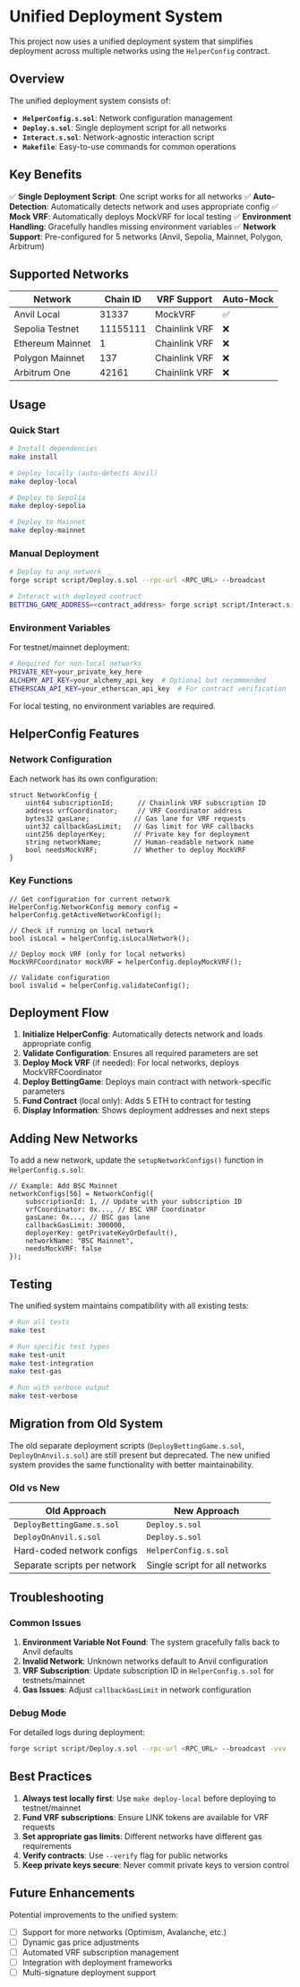 # Unified Deployment System

This project now uses a unified deployment system that simplifies deployment across multiple networks using the `HelperConfig` contract.

## Overview

The unified deployment system consists of:
- **`HelperConfig.s.sol`**: Network configuration management
- **`Deploy.s.sol`**: Single deployment script for all networks
- **`Interact.s.sol`**: Network-agnostic interaction script
- **`Makefile`**: Easy-to-use commands for common operations

## Key Benefits

✅ **Single Deployment Script**: One script works for all networks
✅ **Auto-Detection**: Automatically detects network and uses appropriate config
✅ **Mock VRF**: Automatically deploys MockVRF for local testing
✅ **Environment Handling**: Gracefully handles missing environment variables
✅ **Network Support**: Pre-configured for 5 networks (Anvil, Sepolia, Mainnet, Polygon, Arbitrum)

## Supported Networks

| Network | Chain ID | VRF Support | Auto-Mock |
|---------|----------|-------------|-----------|
| Anvil Local | 31337 | MockVRF | ✅ |
| Sepolia Testnet | 11155111 | Chainlink VRF | ❌ |
| Ethereum Mainnet | 1 | Chainlink VRF | ❌ |
| Polygon Mainnet | 137 | Chainlink VRF | ❌ |
| Arbitrum One | 42161 | Chainlink VRF | ❌ |

## Usage

### Quick Start

```bash
# Install dependencies
make install

# Deploy locally (auto-detects Anvil)
make deploy-local

# Deploy to Sepolia
make deploy-sepolia

# Deploy to Mainnet
make deploy-mainnet
```

### Manual Deployment

```bash
# Deploy to any network
forge script script/Deploy.s.sol --rpc-url <RPC_URL> --broadcast

# Interact with deployed contract
BETTING_GAME_ADDRESS=<contract_address> forge script script/Interact.s.sol --rpc-url <RPC_URL> --broadcast
```

### Environment Variables

For testnet/mainnet deployment:
```bash
# Required for non-local networks
PRIVATE_KEY=your_private_key_here
ALCHEMY_API_KEY=your_alchemy_api_key  # Optional but recommended
ETHERSCAN_API_KEY=your_etherscan_api_key  # For contract verification
```

For local testing, no environment variables are required.

## HelperConfig Features

### Network Configuration

Each network has its own configuration:
```solidity
struct NetworkConfig {
    uint64 subscriptionId;      // Chainlink VRF subscription ID
    address vrfCoordinator;     // VRF Coordinator address
    bytes32 gasLane;           // Gas lane for VRF requests
    uint32 callbackGasLimit;   // Gas limit for VRF callbacks
    uint256 deployerKey;       // Private key for deployment
    string networkName;        // Human-readable network name
    bool needsMockVRF;         // Whether to deploy MockVRF
}
```

### Key Functions

```solidity
// Get configuration for current network
HelperConfig.NetworkConfig memory config = helperConfig.getActiveNetworkConfig();

// Check if running on local network
bool isLocal = helperConfig.isLocalNetwork();

// Deploy mock VRF (only for local networks)
MockVRFCoordinator mockVRF = helperConfig.deployMockVRF();

// Validate configuration
bool isValid = helperConfig.validateConfig();
```

## Deployment Flow

1. **Initialize HelperConfig**: Automatically detects network and loads appropriate config
2. **Validate Configuration**: Ensures all required parameters are set
3. **Deploy Mock VRF** (if needed): For local networks, deploys MockVRFCoordinator
4. **Deploy BettingGame**: Deploys main contract with network-specific parameters
5. **Fund Contract** (local only): Adds 5 ETH to contract for testing
6. **Display Information**: Shows deployment addresses and next steps

## Adding New Networks

To add a new network, update the `setupNetworkConfigs()` function in `HelperConfig.s.sol`:

```solidity
// Example: Add BSC Mainnet
networkConfigs[56] = NetworkConfig({
    subscriptionId: 1, // Update with your subscription ID
    vrfCoordinator: 0x..., // BSC VRF Coordinator
    gasLane: 0x..., // BSC gas lane
    callbackGasLimit: 300000,
    deployerKey: getPrivateKeyOrDefault(),
    networkName: "BSC Mainnet",
    needsMockVRF: false
});
```

## Testing

The unified system maintains compatibility with all existing tests:

```bash
# Run all tests
make test

# Run specific test types
make test-unit
make test-integration
make test-gas

# Run with verbose output
make test-verbose
```

## Migration from Old System

The old separate deployment scripts (`DeployBettingGame.s.sol`, `DeployOnAnvil.s.sol`) are still present but deprecated. The new unified system provides the same functionality with better maintainability.

### Old vs New

| Old Approach | New Approach |
|-------------|-------------|
| `DeployBettingGame.s.sol` | `Deploy.s.sol` |
| `DeployOnAnvil.s.sol` | `Deploy.s.sol` |
| Hard-coded network configs | `HelperConfig.s.sol` |
| Separate scripts per network | Single script for all networks |

## Troubleshooting

### Common Issues

1. **Environment Variable Not Found**: The system gracefully falls back to Anvil defaults
2. **Invalid Network**: Unknown networks default to Anvil configuration
3. **VRF Subscription**: Update subscription ID in `HelperConfig.s.sol` for testnets/mainnet
4. **Gas Issues**: Adjust `callbackGasLimit` in network configuration

### Debug Mode

For detailed logs during deployment:
```bash
forge script script/Deploy.s.sol --rpc-url <RPC_URL> --broadcast -vvv
```

## Best Practices

1. **Always test locally first**: Use `make deploy-local` before deploying to testnet/mainnet
2. **Fund VRF subscriptions**: Ensure LINK tokens are available for VRF requests
3. **Set appropriate gas limits**: Different networks have different gas requirements
4. **Verify contracts**: Use `--verify` flag for public networks
5. **Keep private keys secure**: Never commit private keys to version control

## Future Enhancements

Potential improvements to the unified system:
- [ ] Support for more networks (Optimism, Avalanche, etc.)
- [ ] Dynamic gas price adjustments
- [ ] Automated VRF subscription management
- [ ] Integration with deployment frameworks
- [ ] Multi-signature deployment support
